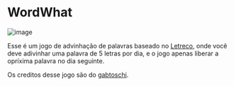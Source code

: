# WordWhat

![image](https://user-images.githubusercontent.com/44410208/154073341-9347492a-84a6-49c7-9275-5eb39389a09f.png)

Esse é um jogo de advinhação de palavras baseado no [Letreco](https://github.com/gabtoschi/letreco), onde você deve adivinhar uma palavra de 5 letras por dia, e o jogo apenas liberar a opríxima palavra no dia seguinte.

Os creditos desse jogo são do [gabtoschi](https://github.com/gabtoschi).
